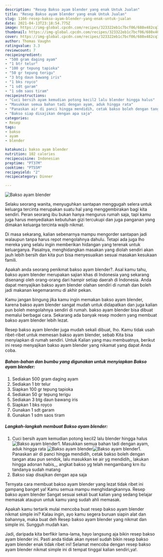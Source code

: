 ```yaml
---
description: "Resep Bakso ayam blender yang enak Untuk Jualan"
title: "Resep Bakso ayam blender yang enak Untuk Jualan"
slug: 1166-resep-bakso-ayam-blender-yang-enak-untuk-jualan
date: 2021-04-13T23:18:54.775Z
image: https://img-global.cpcdn.com/recipes/323322eb1c7bcf06/680x482cq70/bakso-ayam-blender-foto-resep-utama.jpg
thumbnail: https://img-global.cpcdn.com/recipes/323322eb1c7bcf06/680x482cq70/bakso-ayam-blender-foto-resep-utama.jpg
cover: https://img-global.cpcdn.com/recipes/323322eb1c7bcf06/680x482cq70/bakso-ayam-blender-foto-resep-utama.jpg
author: Thomas Vaughn
ratingvalue: 3.3
reviewcount: 7
recipeingredient:
- "500 gram daging ayam"
- "1 btr telur"
- "100 gr tepung tapioka"
- "50 gr tepung terigu"
- "3 btg daun bawang iris"
- "1 bks royco"
- "1 sdt garam"
- "1 sdm saos tiram"
recipeinstructions:
- "Cuci bersih ayam kemudian potong kecil2 lalu blender hingga halus"
- "Masukkan semua bahan tadi dengan ayam, aduk hingga rata"
- "Panaskan air di panci hingga mendidih, cetak bakso boleh dengan tangan atau pun sendok, lalu masukkan ke air yg mendidih,, lakukan hingga adonan habis,,, angkat bakso yg telah mengambang krn itu tandanya sudah matang"
- "Bakso siap disajikan dengan apa saja"
categories:
- Resep
tags:
- bakso
- ayam
- blender

katakunci: bakso ayam blender 
nutrition: 102 calories
recipecuisine: Indonesian
preptime: "PT37M"
cooktime: "PT55M"
recipeyield: "2"
recipecategory: Dinner

---
```



![Bakso ayam blender](https://img-global.cpcdn.com/recipes/323322eb1c7bcf06/680x482cq70/bakso-ayam-blender-foto-resep-utama.jpg)

Selaku seorang wanita, menyuguhkan santapan menggugah selera untuk keluarga tercinta merupakan suatu hal yang menggembirakan bagi kita sendiri. Peran seorang ibu bukan hanya mengurus rumah saja, tapi kamu juga harus menyediakan kebutuhan gizi tercukupi dan juga panganan yang dimakan keluarga tercinta wajib nikmat.

Di masa  sekarang, kalian sebenarnya mampu mengorder santapan jadi walaupun tanpa harus repot mengolahnya dahulu. Tetapi ada juga lho mereka yang selalu ingin memberikan hidangan yang terenak untuk keluarganya. Pasalnya, menghidangkan masakan yang diolah sendiri akan jauh lebih bersih dan kita pun bisa menyesuaikan sesuai masakan kesukaan famili. 



Apakah anda seorang penikmat bakso ayam blender?. Asal kamu tahu, bakso ayam blender merupakan sajian khas di Indonesia yang sekarang disenangi oleh orang-orang dari hampir setiap daerah di Indonesia. Anda dapat menyajikan bakso ayam blender olahan sendiri di rumah dan boleh jadi makanan kegemaranmu di akhir pekan.

Kamu jangan bingung jika kamu ingin memakan bakso ayam blender, karena bakso ayam blender sangat mudah untuk didapatkan dan juga kalian pun boleh mengolahnya sendiri di rumah. bakso ayam blender bisa dibuat memalui berbagai cara. Sekarang ada banyak resep modern yang membuat bakso ayam blender lebih lezat.

Resep bakso ayam blender juga mudah sekali dibuat, lho. Kamu tidak usah ribet-ribet untuk memesan bakso ayam blender, sebab Kita bisa menyiapkan di rumah sendiri. Untuk Kalian yang mau membuatnya, berikut ini resep menyajikan bakso ayam blender yang nikamat yang dapat Anda coba.

<!--inarticleads1-->

##### Bahan-bahan dan bumbu yang digunakan untuk menyiapkan Bakso ayam blender:

1. Sediakan 500 gram daging ayam
1. Sediakan 1 btr telur
1. Siapkan 100 gr tepung tapioka
1. Sediakan 50 gr tepung terigu
1. Sediakan 3 btg daun bawang iris
1. Siapkan 1 bks royco
1. Gunakan 1 sdt garam
1. Gunakan 1 sdm saos tiram




<!--inarticleads2-->

##### Langkah-langkah membuat Bakso ayam blender:

1. Cuci bersih ayam kemudian potong kecil2 lalu blender hingga halus
<img src="https://img-global.cpcdn.com/steps/b54e222f72e15992/160x128cq70/bakso-ayam-blender-langkah-memasak-1-foto.jpg" alt="Bakso ayam blender">1. Masukkan semua bahan tadi dengan ayam, aduk hingga rata
<img src="https://img-global.cpcdn.com/steps/d98b35e0b29df595/160x128cq70/bakso-ayam-blender-langkah-memasak-2-foto.jpg" alt="Bakso ayam blender"><img src="https://img-global.cpcdn.com/steps/b3d6cc0125f2b996/160x128cq70/bakso-ayam-blender-langkah-memasak-2-foto.jpg" alt="Bakso ayam blender">1. Panaskan air di panci hingga mendidih, cetak bakso boleh dengan tangan atau pun sendok, lalu masukkan ke air yg mendidih,, lakukan hingga adonan habis,,, angkat bakso yg telah mengambang krn itu tandanya sudah matang
1. Bakso siap disajikan dengan apa saja




Ternyata cara membuat bakso ayam blender yang lezat tidak ribet ini gampang banget ya! Kamu semua mampu menghidangkannya. Resep bakso ayam blender Sangat sesuai sekali buat kalian yang sedang belajar memasak ataupun untuk kamu yang sudah ahli memasak.

Apakah kamu tertarik mulai mencoba buat resep bakso ayam blender nikmat simple ini? Kalau ingin, ayo kamu segera buruan siapin alat dan bahannya, maka buat deh Resep bakso ayam blender yang nikmat dan simple ini. Sungguh mudah kan. 

Jadi, daripada kita berfikir lama-lama, hayo langsung aja bikin resep bakso ayam blender ini. Pasti anda tiidak akan nyesel sudah bikin resep bakso ayam blender enak tidak ribet ini! Selamat mencoba dengan resep bakso ayam blender nikmat simple ini di tempat tinggal kalian sendiri,ya!.

